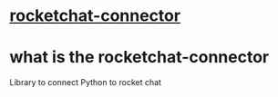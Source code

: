 # [rocketchat-connector](#)
# what is the rocketchat-connector
Library to connect Python to rocket chat 
